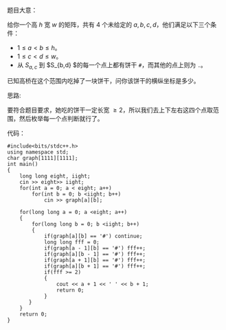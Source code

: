 题目大意：

给你一个高 $h$ 宽 $w$ 的矩阵，共有 $4$ 个未给定的 $a,b,c,d$，他们满足以下三个条件：

- $1≤a<b≤h$。
- $1≤c<d≤w$。
- 从 $S_{a,c}$ 到 $S_{b,d} $的每一个点上都有饼干 `#`，而其他的点上则为 `.`。

已知高桥在这个范围内吃掉了一块饼干，问你该饼干的横纵坐标是多少。

思路:

要符合题目要求，她吃的饼干一定长宽 $\ge 2$，所以我们去上下左右这四个点取范围，然后枚举每一个点判断就行了。

代码：
```
#include<bits/stdc++.h>
using namespace std;
char graph[1111][1111]; 
int main()
{
    long long eight, iight;
    cin >> eight>> iight;
    for(int a = 0; a < eight; a++)
        for(int b = 0; b <iight; b++)
            cin >> graph[a][b];
 
    for(long long a = 0; a <eight; a++)
    {
        for(long long b = 0; b <iight; b++)
        {
            if(graph[a][b] == '#') continue;
            long long fff = 0;
            if(graph[a - 1][b] == '#') fff++;
            if(graph[a][b - 1] == '#') fff++;
            if(graph[a + 1][b] == '#') fff++;
            if(graph[a][b + 1] == '#') fff++;
            if(fff >= 2) 
            {
                cout << a + 1 << ' ' << b + 1;
                return 0;
            }
       }
    }
    return 0;
}
```